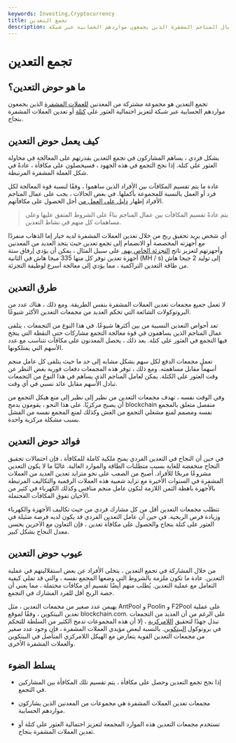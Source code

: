 ```yaml
---
keywords: Investing,Cryptocurrency
title: تجمع التعدين
description: تجمع التعدين هو مجموعة مشتركة من عمال المناجم المشفرة الذين يجمعون مواردهم الحسابية عبر شبكة.
---
```


# تجمع التعدين
## ما هو حوض التعدين؟

تجمع التعدين هو مجموعة مشتركة من المعدنين [للعملات المشفرة](/cryptocurrency) الذين يجمعون مواردهم الحسابية عبر شبكة لتعزيز احتمالية العثور على [كتلة](/block-bitcoin-block) أو تعدين العملات المشفرة بنجاح.

## كيف يعمل حوض التعدين

بشكل فردي ، يساهم المشاركون في تجمع التعدين بقدرتهم على المعالجة في محاولة العثور على كتلة. إذا نجح التجمع في هذه الجهود ، فسيحصلون على مكافأة ، عادةً في شكل العملة المشفرة المرتبطة.

عادة ما يتم تقسيم المكافآت بين الأفراد الذين ساهموا ، وفقًا لنسبة قوة المعالجة لكل فرد أو العمل بالنسبة للمجموعة بأكملها. في بعض الحالات ، يجب على عمال المناجم الأفراد إظهار [دليل على العمل من](/proof-work) أجل الحصول على مكافآتهم.

> يتم عادةً تقسيم المكافآت بين عمال المناجم بناءً على الشروط المتفق عليها وعلى مساهمات كل منهم في نشاط التعدين.

>

أي شخص يريد تحقيق ربح من خلال تعدين العملات المشفرة لديه خيار إما الذهاب منفردًا مع أجهزته المخصصة أو الانضمام إلى تجمع تعدين حيث يتحد العديد من المعدنين وأجهزتهم لتعزيز ناتج [التجزئة الخاص بهم.](/hash) على سبيل المثال ، يمكن أن يؤدي إرفاق ستة أجهزة تعدين توفر كل منها 335 ميجا هاش في الثانية (MH / s) إلى توليد 2 جيجا هاش من طاقة التعدين التراكمية ، مما يؤدي إلى معالجة أسرع لوظيفة التجزئة.

## طرق التعدين

لا تعمل جميع مجمعات تعدين العملات المشفرة بنفس الطريقة. ومع ذلك ، هناك عدد من البروتوكولات الشائعة التي تحكم العديد من مجمعات التعدين الأكثر شيوعًا.

تعد أحواض التعدين النسبية من بين أكثرها شيوعًا. في هذا النوع من التجمعات ، يتلقى عمال المناجم الذين يساهمون في قوة معالجة التجمع مشاركات حتى النقطة التي ينجح فيها التجمع في العثور على كتلة. بعد ذلك ، يحصل المعدنون على مكافآت تتناسب مع عدد الأسهم التي يمتلكونها.

تعمل مجمعات الدفع لكل سهم بشكل مشابه إلى حد ما حيث يتلقى كل عامل منجم أسهماً مقابل مساهمته. ومع ذلك ، توفر هذه المجمعات دفعات فورية بغض النظر عن وقت العثور على الكتلة. يمكن لعامل المناجم الذي يساهم في هذا النوع من التجمعات تبادل الأسهم مقابل عائد نسبي في أي وقت.

وفي الوقت نفسه ، تهدف مجمعات التعدين من نظير إلى نظير إلى منع هيكل التجمع من أن يصبح مركزيًا. على هذا النحو ، يقومون بدمج blockchain منفصل متعلق بالمجمع نفسه ومصمم لمنع مشغلي التجمع من الغش وكذلك لمنع المجمع نفسه من الفشل بسبب مشكلة مركزية واحدة.

## فوائد حوض التعدين

في حين أن النجاح في التعدين الفردي يمنح ملكية كاملة للمكافأة ، فإن احتمالات تحقيق النجاح منخفضة للغاية بسبب متطلبات الطاقة والموارد العالية. غالبًا ما لا يكون التعدين مشروعًا مربحًا للأفراد. أصبح من الصعب على نحو متزايد تعدين العديد من العملات المشفرة في السنوات الأخيرة مع تزايد شعبية هذه العملات الرقمية والتكاليف المرتبطة بالأجهزة باهظة الثمن اللازمة لتكون عامل منجم منافس وكذلك الكهرباء في كثير من الأحيان تفوق المكافآت المحتملة.

تتطلب مجمعات التعدين أقل من كل مشارك فردي من حيث تكاليف الأجهزة والكهرباء وزيادة فرص الربحية. في حين أن عامل التعدين الفردي قد يكون لديه فرصة ضئيلة في العثور على كتلة بنجاح والحصول على مكافأة تعدين ، فإن التعاون مع الآخرين يحسن معدل النجاح بشكل كبير.

## عيوب حوض التعدين

من خلال المشاركة في تجمع التعدين ، يتخلى الأفراد عن بعض استقلاليتهم في عملية التعدين. عادة ما تكون ملزمة بالشروط التي وضعها المجمع نفسه ، والتي قد تملي كيفية التعامل مع عملية التعدين. يُطلب منهم أيضًا تقسيم أي مكافآت محتملة ، مما يعني أن حصة الربح أقل للفرد المشارك في التجمع.

يهيمن عدد صغير من مجمعات التعدين ، مثل AntPool و Poolin و F2Pool على عملية تعدين البيتكوين ، وفقًا لموقع blockchain.com. على الرغم من أن العديد من التجمعات تبذل جهدًا لتحقيق [اللامركزية](/decentralizedmarket) ، إلا أن هذه المجموعات تدمج الكثير من السلطة للتحكم في بروتوكول [البيتكوين](/bitcoin). بالنسبة لبعض مؤيدي العملات المشفرة ، فإن وجود عدد صغير من مجمعات التعدين القوية يتعارض مع الهيكل اللامركزي المتأصل في البيتكوين والعملات المشفرة الأخرى.

## يسلط الضوء

- إذا نجح تجمع التعدين وحصل على مكافأة ، يتم تقسيم تلك المكافأة بين المشاركين في التجمع.

- مجمعات تعدين العملات المشفرة هي مجموعات من المعدنين الذين يشاركون مواردهم الحسابية.

- تستخدم مجمعات التعدين هذه الموارد المجمعة لتعزيز احتمالية العثور على كتلة أو تعدين العملات المشفرة بنجاح.


